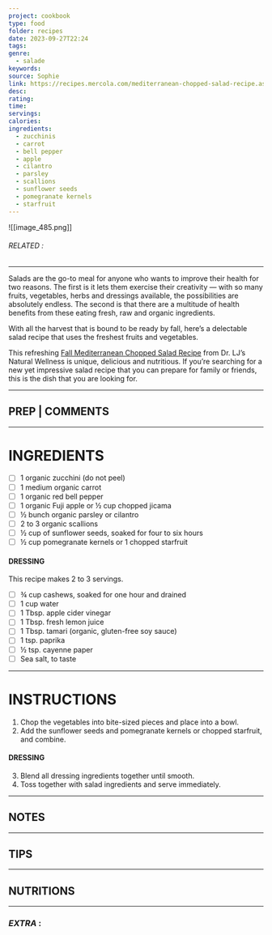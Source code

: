 ```yaml
---
project: cookbook
type: food
folder: recipes
date: 2023-09-27T22:24
tags: 
genre:
  - salade
keywords: 
source: Sophie
link: https://recipes.mercola.com/mediterranean-chopped-salad-recipe.aspx?utm_source=prnl&utm_medium=email&utm_content=art2&utm_campaign=20161016Z1_C&et_cid=DM124794&et_rid=1710561623
desc: 
rating: 
time: 
servings: 
calories: 
ingredients:
  - zucchinis
  - carrot
  - bell pepper
  - apple
  - cilantro
  - parsley
  - scallions
  - sunflower seeds
  - pomegranate kernels
  - starfruit
---
```


![[image_485.png]]
###### *RELATED* : 
---
Salads are the go-to meal for anyone who wants to improve their health for two reasons. The first is it lets them exercise their creativity — with so many fruits, vegetables, herbs and dressings available, the possibilities are absolutely endless. The second is that there are a multitude of health benefits from these eating fresh, raw and organic ingredients.

With all the harvest that is bound to be ready by fall, here’s a delectable salad recipe that uses the freshest fruits and vegetables.

This refreshing [Fall Mediterranean Chopped Salad Recipe](http://www.drljsnaturalwellness.com/2015/09/fall-mediterranean-chopped-salad/) from Dr. LJ’s Natural Wellness is unique, delicious and nutritious. If you’re searching for a new yet impressive salad recipe that you can prepare for family or friends, this is the dish that you are looking for.

---
## PREP | COMMENTS



---
# INGREDIENTS

- [ ] 1 organic zucchini (do not peel)
- [ ] 1 medium organic carrot
- [ ] 1 organic red bell pepper
- [ ] 1 organic Fuji apple or ½ cup chopped jicama
- [ ] ½ bunch organic parsley or cilantro
- [ ] 2 to 3 organic scallions
- [ ] ½ cup of sunflower seeds, soaked for four to six hours
- [ ] ½ cup pomegranate kernels or 1 chopped starfruit

#### DRESSING

This recipe makes 2 to 3 servings.

- [ ] ¾ cup cashews, soaked for one hour and drained
- [ ] 1 cup water
- [ ] 1 Tbsp. apple cider vinegar
- [ ] 1 Tbsp. fresh lemon juice
- [ ] 1 Tbsp. tamari (organic, gluten-free soy sauce)
- [ ] 1 tsp. paprika
- [ ] ½ tsp. cayenne paper
- [ ] Sea salt, to taste

---
# INSTRUCTIONS

1. Chop the vegetables into bite-sized pieces and place into a bowl.
2. Add the sunflower seeds and pomegranate kernels or chopped starfruit, and combine.

#### DRESSING

3. Blend all dressing ingredients together until smooth.
4. Toss together with salad ingredients and serve immediately.


---
## NOTES



---
## TIPS



---
## NUTRITIONS



---
### *EXTRA* :



